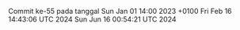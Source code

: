 Commit ke-55 pada tanggal Sun Jan 01 14:00 2023 +0100
Fri Feb 16 14:43:06 UTC 2024
Sun Jun 16 00:54:21 UTC 2024
